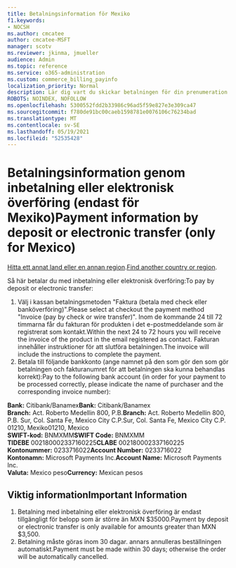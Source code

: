 ```yaml
---
title: Betalningsinformation för Mexiko
f1.keywords:
- NOCSH
ms.author: cmcatee
author: cmcatee-MSFT
manager: scotv
ms.reviewer: jkinma, jmueller
audience: Admin
ms.topic: reference
ms.service: o365-administration
ms.custom: commerce_billing_payinfo
localization_priority: Normal
description: Lär dig vart du skickar betalningen för din prenumeration.
ROBOTS: NOINDEX, NOFOLLOW
ms.openlocfilehash: 5300552fdd2b33986c96ad5f59e827e3e309ca47
ms.sourcegitcommit: f780de91bc00caeb1598781e0076106c76234bad
ms.translationtype: MT
ms.contentlocale: sv-SE
ms.lasthandoff: 05/19/2021
ms.locfileid: "52535428"
---
```

# <a name="payment-information-by-deposit-or-electronic-transfer-only-for-mexico"></a><span data-ttu-id="26387-103">Betalningsinformation genom inbetalning eller elektronisk överföring (endast för Mexiko)</span><span class="sxs-lookup"><span data-stu-id="26387-103">Payment information by deposit or electronic transfer (only for Mexico)</span></span>

<span data-ttu-id="26387-104">[Hitta ett annat land eller en annan region](../billing-and-payments/pay-for-your-subscription.md).</span><span class="sxs-lookup"><span data-stu-id="26387-104">[Find another country or region](../billing-and-payments/pay-for-your-subscription.md).</span></span>

<span data-ttu-id="26387-105">Så här betalar du med inbetalning eller elektronisk överföring:</span><span class="sxs-lookup"><span data-stu-id="26387-105">To pay by deposit or electronic transfer:</span></span>

1. <span data-ttu-id="26387-106">Välj i kassan betalningsmetoden "Faktura (betala med check eller banköverföring)".</span><span class="sxs-lookup"><span data-stu-id="26387-106">Please select at checkout the payment method "Invoice (pay by check or wire transfer)".</span></span> <span data-ttu-id="26387-107">Inom de kommande 24 till 72 timmarna får du fakturan för produkten i det e-postmeddelande som är registrerat som kontakt.</span><span class="sxs-lookup"><span data-stu-id="26387-107">Within the next 24 to 72 hours you will receive the invoice of the product in the email registered as contact.</span></span> <span data-ttu-id="26387-108">Fakturan innehåller instruktioner för att slutföra betalningen.</span><span class="sxs-lookup"><span data-stu-id="26387-108">The invoice will include the instructions to complete the payment.</span></span>
2. <span data-ttu-id="26387-109">Betala till följande bankkonto (ange namnet på den som gör den som gör betalningen och fakturanumret för att betalningen ska kunna behandlas korrekt):</span><span class="sxs-lookup"><span data-stu-id="26387-109">Pay to the following bank account (in order for your payment to be processed correctly, please indicate the name of purchaser and the corresponding invoice number):</span></span>  

<span data-ttu-id="26387-110">**Bank:** Citibank/Banamex</span><span class="sxs-lookup"><span data-stu-id="26387-110">**Bank:** Citibank/Banamex</span></span>  
<span data-ttu-id="26387-111">**Branch:** Act. Roberto Medellin 800, P.B.</span><span class="sxs-lookup"><span data-stu-id="26387-111">**Branch:** Act. Roberto Medellin 800, P.B.</span></span> <span data-ttu-id="26387-112">Sur, Col. Santa Fe, Mexico City C.P.</span><span class="sxs-lookup"><span data-stu-id="26387-112">Sur, Col. Santa Fe, Mexico City C.P.</span></span> <span data-ttu-id="26387-113">01210, Mexiko</span><span class="sxs-lookup"><span data-stu-id="26387-113">01210, Mexico</span></span>  
<span data-ttu-id="26387-114">**SWIFT-kod:** BNMXMM</span><span class="sxs-lookup"><span data-stu-id="26387-114">**SWIFT Code:** BNMXMM</span></span>  
<span data-ttu-id="26387-115">**TIDEBE** 002180002337160225</span><span class="sxs-lookup"><span data-stu-id="26387-115">**CLABE** 002180002337160225</span></span>  
<span data-ttu-id="26387-116">**Kontonummer:** 0233716022</span><span class="sxs-lookup"><span data-stu-id="26387-116">**Account Number:** 0233716022</span></span>  
<span data-ttu-id="26387-117">**Kontonamn:** Microsoft Payments Inc.</span><span class="sxs-lookup"><span data-stu-id="26387-117">**Account Name:** Microsoft Payments Inc.</span></span>  
<span data-ttu-id="26387-118">**Valuta:** Mexico peso</span><span class="sxs-lookup"><span data-stu-id="26387-118">**Currency:** Mexican pesos</span></span>

## <a name="important-information"></a><span data-ttu-id="26387-119">Viktig information</span><span class="sxs-lookup"><span data-stu-id="26387-119">Important Information</span></span>

1. <span data-ttu-id="26387-120">Betalning med inbetalning eller elektronisk överföring är endast tillgängligt för belopp som är större än MXN $35000.</span><span class="sxs-lookup"><span data-stu-id="26387-120">Payment by deposit or electronic transfer is only available for amounts greater than MXN $3,500.</span></span>
2. <span data-ttu-id="26387-121">Betalning måste göras inom 30 dagar. annars annulleras beställningen automatiskt.</span><span class="sxs-lookup"><span data-stu-id="26387-121">Payment must be made within 30 days; otherwise the order will be automatically cancelled.</span></span>
